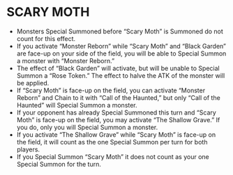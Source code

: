 
# SCARY MOTH

*   Monsters Special Summoned before “Scary Moth” is Summoned do not count for this effect.
*   If you activate “Monster Reborn” while “Scary Moth” and “Black Garden” are face-up on your side of the field, you will be able to Special Summon a monster with “Monster Reborn.”
*   The effect of “Black Garden” will activate, but will be unable to Special Summon a “Rose Token.” The effect to halve the ATK of the monster will be applied.
*   If “Scary Moth” is face-up on the field, you can activate “Monster Reborn” and Chain to it with “Call of the Haunted,” but only “Call of the Haunted” will Special Summon a monster.
*   If your opponent has already Special Summoned this turn and “Scary Moth” is face-up on the field, you may activate “The Shallow Grave.” If you do, only you will Special Summon a monster.
*   If you activate “The Shallow Grave” while “Scary Moth” is face-up on the field, it will count as the one Special Summon per turn for both players.
*   If you Special Summon “Scary Moth” it does not count as your one Special Summon for the turn.

  